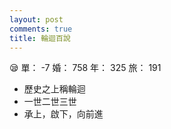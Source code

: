 ```yaml
---
layout: post
comments: true
title: 輪迴百說
---
```


:sleepy: 單： -7 婚： 758 年： 325 旅： 191

- 歷史之上稱輪迴
- 一世二世三世
- 承上，啟下，向前進


